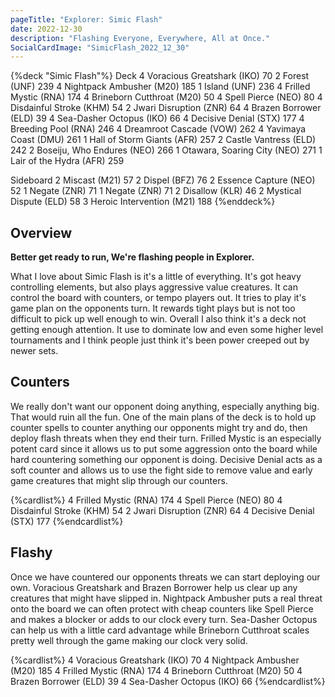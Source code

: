 ```yaml
---
pageTitle: "Explorer: Simic Flash"
date: 2022-12-30
description: "Flashing Everyone, Everywhere, All at Once."
SocialCardImage: "SimicFlash_2022_12_30"
---
```


{%deck "Simic Flash"%}
Deck
4 Voracious Greatshark (IKO) 70
2 Forest (UNF) 239
4 Nightpack Ambusher (M20) 185
1 Island (UNF) 236
4 Frilled Mystic (RNA) 174
4 Brineborn Cutthroat (M20) 50
4 Spell Pierce (NEO) 80
4 Disdainful Stroke (KHM) 54
2 Jwari Disruption (ZNR) 64
4 Brazen Borrower (ELD) 39
4 Sea-Dasher Octopus (IKO) 66
4 Decisive Denial (STX) 177
4 Breeding Pool (RNA) 246
4 Dreamroot Cascade (VOW) 262
4 Yavimaya Coast (DMU) 261
1 Hall of Storm Giants (AFR) 257
2 Castle Vantress (ELD) 242
2 Boseiju, Who Endures (NEO) 266
1 Otawara, Soaring City (NEO) 271
1 Lair of the Hydra (AFR) 259

Sideboard
2 Miscast (M21) 57
2 Dispel (BFZ) 76
2 Essence Capture (NEO) 52
1 Negate (ZNR) 71
1 Negate (ZNR) 71
2 Disallow (KLR) 46
2 Mystical Dispute (ELD) 58
3 Heroic Intervention (M21) 188
{%enddeck%}

## Overview

**Better get ready to run, We're flashing people in Explorer.**

What I love about Simic Flash is it's a little of everything. It's got heavy controlling elements, but also plays aggressive value creatures. It can control the board with counters, or tempo players out. It tries to play it's game plan on the opponents turn. It rewards tight plays but is not too difficult to pick up well enough to win. Overall I also think it's a deck not getting enough attention. It use to dominate low and even some higher level tournaments and I think people just think it's been power creeped out by newer sets. 

## Counters

We really don't want our opponent doing anything, especially anything big. That would ruin all the fun. One of the main plans of the deck is to hold up counter spells to counter anything our opponents might try and do, then deploy flash threats when they end their turn. Frilled Mystic is an especially potent card since it allows us to put some aggression onto the board while hard countering something our opponent is doing. Decisive Denial acts as a soft counter and allows us to use the fight side to remove value and early game creatures that might slip through our counters. 

{%cardlist%}
4 Frilled Mystic (RNA) 174
4 Spell Pierce (NEO) 80
4 Disdainful Stroke (KHM) 54
2 Jwari Disruption (ZNR) 64
4 Decisive Denial (STX) 177
{%endcardlist%}

## Flashy

Once we have countered our opponents threats we can start deploying our own. Voracious Greatshark and Brazen Borrower help us clear up any creatures that might have slipped in. Nightpack Ambusher puts a real threat onto the board we can often protect with cheap counters like Spell Pierce and makes a blocker or adds to our clock every turn. Sea-Dasher Octopus can help us with a little card advantage while Brineborn Cutthroat scales pretty well through the game making our clock very solid. 

{%cardlist%}
4 Voracious Greatshark (IKO) 70
4 Nightpack Ambusher (M20) 185
4 Frilled Mystic (RNA) 174
4 Brineborn Cutthroat (M20) 50
4 Brazen Borrower (ELD) 39
4 Sea-Dasher Octopus (IKO) 66
{%endcardlist%}